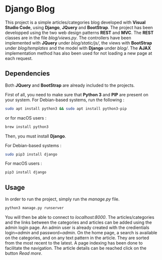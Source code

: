 # Django Blog

This project is a simple articles/categories blog developed with **Visual Studio Code**, using **Django**, **JQuery** and **BootStrap**. The project has been developped using the two web design patterns **REST** and **MVC**. The **REST** classes are in the file *blog/views.py*. The controllers have been implemented with **JQuery** under *blog/static/js/*, the views with **BootStrap** under *blog/templates* and the model with **Django** under *blog/*. The **AJAX** implementation method has also been used for not loading a new page at each request.

## Dependencies

Both **JQuery** and **BootStrap** are already included to the projects.

First of all, you need to make sure that **Python 3** and **PIP** are present on your system. For Debian-based systems, run the following :
```bash
sudo apt install python3 && sudo apt install python3-pip
```
or for macOS users :
```bash
brew install python3
```

Then, you must install **Django**.

For Debian-based systems :
```bash
sudo pip3 install django
```
For macOS users :
```bash
pip3 install django 
```

## Usage

In order to run the project, simply run the *manage.py* file.
```bash
python3 manage.py runserver
```

You will then be able to connect to *localhost:8000*. The articles/categories and the links between the categories and articles can be added using the admin login page. An admin user is already created with the credientials login=*admin* and password=*admin*. On the home page, a search is available on the categories, and on any text pattern in the article. They are sorted from the most recent to the latest. A page indexing has been done to facilitate the navigation. The article details can be reached click on the button *Read more*.
